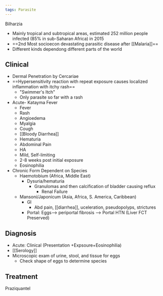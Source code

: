 ```yaml
---
tags: Parasite
---
```

Bilharzia
- Mainly tropical and subtropical areas, estimated 252 million people infected (85% in sub-Saharan Africa) in 2015
- ==2nd Most socioecon devastating parasitic disease after [[Malaria]]==
- Different kinds dependong different parts of the world 

## Clinical 
- Dermal Penetration by Cercariae
- ==Hypersensitivity reaction with repeat exposure causes localized inflammation with itchy rash==
	- "Swimmer's Itch"
	- Only parasite so far with a rash
- Acute- Katayma Fever
	- Fever
	- Rash
	- Angioedema
	- Myalgia
	- Cough
	- [[Bloody Diarrhea]]
	- Hematuria
	- Abdominal Pain
	- HA
	- Mild, Self-limiting
	- 2-8 weeks post initial exposure
	- Eosinophilia
- Chronic Form Dependent on Species
	- Haemotobium (Africa, Middle East)
		- Dysuria/hematuria
			- Granulomas and then calcification of bladder causing reflux
				- Renal Failure
	- Mansoni/Japonicum (Asia, Africa, S. America, Caribbean)
		- GI
			- Abd pain, [[diarrhea]], uceleration, pseudopolyps, strictures
		- Portal: Eggs--> periportal fibrosis --> Portal HTN (Liver FCT Preserved)

## Diagnosis
- Acute: Clinical (Presentation +Expsoure+Eosinophilia)
- [[Serology]]
- Microscopic exam of urine, stool, and tissue for eggs
	- Check shape of eggs to determine species 

## Treatment 
Praziquantel